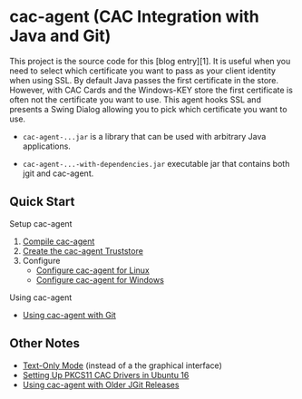 cac-agent (CAC Integration with Java and Git)
================

This project is the source code for this [blog entry][1].
It is useful when you need to select which certificate
you want to pass as your client identity when using
SSL. By default Java passes the first certificate in the
store. However, with CAC Cards and the Windows-KEY store
the first certificate is often not the certificate you
want to use. This agent hooks SSL and presents a Swing
Dialog allowing you to pick which certificate you want
to use.

* ```cac-agent-...jar``` is a library that can be used with arbitrary Java applications.

* ```cac-agent-...-with-dependencies.jar``` executable jar that contains both jgit and cac-agent.


Quick Start
----------------

Setup cac-agent

1. [Compile cac-agent](Compile-cac-agent.md)
2. [Create the cac-agent Truststore](Create-the-cac-agent-Truststore.md)
3. Configure
	* [Configure cac-agent for Linux](Configure-cac-agent-for-Linux.md)
	* [Configure cac-agent for Windows](Configure-cac-agent-for-Windows.md)

Using cac-agent

* [Using cac-agent with Git](Using-cac-agent-with-Git.md)


Other Notes
----------------

* [Text-Only Mode](Text-Only-Mode.md) (instead of a the graphical interface)
* [Setting Up PKCS11 CAC Drivers in Ubuntu 16](Setting-Up-PKCS11-CAC-Drivers-in-Ubuntu-16.md)
* [Using cac-agent with Older JGit Releases](Using-cac-agent-with-Older-JGit-Releases.md)
